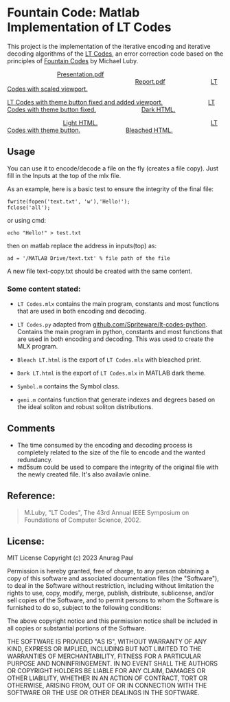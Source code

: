# Fountain Code: Matlab Implementation of LT Codes

This project is the implementation of the iterative encoding and iterative decoding algorithms of the [LT Codes](https://en.wikipedia.org/wiki/LT_codes),
an error correction code based on the principles of [Fountain Codes](https://en.wikipedia.org/wiki/Fountain_code) by Michael Luby.

&emsp;&emsp;&emsp;&emsp;&emsp;&emsp;&emsp;&emsp;
[Presentation.pdf](https://anuragpaul0.github.io/LT-Codes/Anurag%20Paul%2020EC01045%20ppt.pdf)          &emsp;&emsp;&emsp;&emsp;&emsp;&emsp;&emsp;&emsp;&emsp;&emsp;&emsp;&emsp;&emsp;&emsp;&emsp;&emsp;&emsp;&emsp;&emsp;&emsp;&emsp;
[Report.pdf](https://anuragpaul0.github.io/LT-Codes/Anurag%20Paul%2020EC01045.pdf)
&emsp;&emsp;&emsp;&emsp;&emsp;&emsp;&emsp;
[LT Codes with scaled viewport.](https://anuragpaul0.github.io/LT-Codes/HTML/LT%20Scaled.html)

[LT Codes with theme button fixed and added viewport.](https://anuragpaul0.github.io/LT-Codes/HTML/LT%20Viewport.html)
&emsp;&emsp;&emsp;&emsp;&emsp;&emsp;&emsp;
[LT Codes with theme button fixed.](https://anuragpaul0.github.io/LT-Codes/HTML/LT%20Button.html)
&emsp;&emsp;&emsp;&emsp;&emsp;&emsp;&emsp;
[Dark HTML.](https://anuragpaul0.github.io/LT-Codes/HTML/Dark%20LT.html)

&emsp;&emsp;&emsp;&emsp;&emsp;&emsp;&emsp;&emsp;&emsp;
[Light HTML.](https://anuragpaul0.github.io/LT-Codes/HTML/Light%20LT.html)                                 &emsp;&emsp;&emsp;&emsp;&emsp;&emsp;&emsp;&emsp;&emsp;&emsp;&emsp;&emsp;&emsp;&emsp; &emsp;&emsp;&emsp;&emsp;
[LT Codes with theme button.](https://anuragpaul0.github.io/LT-Codes/HTML/LT%20abs%20butn.html)
&emsp;&emsp;&emsp;&emsp;&emsp;&emsp;&emsp;
[Bleached HTML.](https://anuragpaul0.github.io/LT-Codes/HTML/Bleach%20LT.html)

## Usage

You can use it to encode/decode a file on the fly (creates a file copy). Just fill in the Inputs at the top of the mlx file.

As an example, here is a basic test to ensure the integrity of the final file:
```
fwrite(fopen('text.txt', 'w'),'Hello!');
fclose('all');
```
or using cmd:
```
echo "Hello!" > test.txt
```
then on matlab replace the address in inputs(top) as:
```
ad = '/MATLAB Drive/text.txt' % file path of the file
```
A new file text-copy.txt should be created with the same content.

### Some content stated:

* `LT Codes.mlx` contains the main program, constants and most functions that are used in both encoding and decoding.
* `LT Codes.py` adapted from [github.com/Spriteware/lt-codes-python](https://github.com/Spriteware/lt-codes-python). Contains the main program in python, constants and most functions that are used in both encoding and decoding. This was used to create the MLX program.

* `Bleach LT.html` is the export of `LT Codes.mlx` with bleached print.
* `Dark LT.html` is the export of `LT Codes.mlx` in MATLAB dark theme.
* `Symbol.m` contains the Symbol class.
* `geni.m` contains function that generate indexes and degrees based on the ideal soliton and robust soliton distributions.

## Comments
* The time consumed by the encoding and decoding process is completely related to the size of the file to encode and the wanted redundancy.
* md5sum could be used to compare the integrity of the original file with the newly created file. It's also availavle online.
## Reference:

> M.Luby, "LT Codes", The 43rd Annual IEEE Symposium on Foundations of Computer Science, 2002.

## License:

MIT License
Copyright (c) 2023 Anurag Paul

Permission is hereby granted, free of charge, to any person obtaining a copy of this software and associated documentation files (the "Software"), to deal in the Software without restriction, including without limitation the rights to use, copy, modify, merge, publish, distribute, sublicense, and/or sell copies of the Software, and to permit persons to whom the Software is furnished to do so, subject to the following conditions:

The above copyright notice and this permission notice shall be included in all copies or substantial portions of the Software.

THE SOFTWARE IS PROVIDED "AS IS", WITHOUT WARRANTY OF ANY KIND, EXPRESS OR IMPLIED, INCLUDING BUT NOT LIMITED TO THE WARRANTIES OF MERCHANTABILITY, FITNESS FOR A PARTICULAR PURPOSE AND NONINFRINGEMENT. IN NO EVENT SHALL THE AUTHORS OR COPYRIGHT HOLDERS BE LIABLE FOR ANY CLAIM, DAMAGES OR OTHER LIABILITY, WHETHER IN AN ACTION OF CONTRACT, TORT OR OTHERWISE, ARISING FROM, OUT OF OR IN CONNECTION WITH THE SOFTWARE OR THE USE OR OTHER DEALINGS IN THE SOFTWARE.
